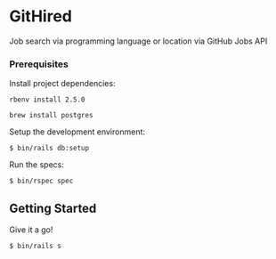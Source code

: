 # GitHired
Job search via programming language or location via GitHub Jobs API

### Prerequisites

Install project dependencies:

```
rbenv install 2.5.0
```

```
brew install postgres
```

Setup the development environment:

```
$ bin/rails db:setup
```

Run the specs:

```
$ bin/rspec spec
```

## Getting Started

Give it a go!

```
$ bin/rails s
```
